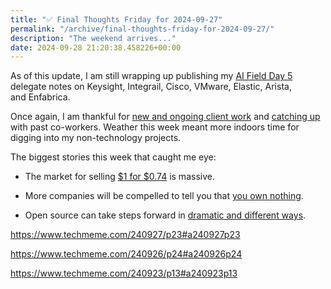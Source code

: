 ```yaml
---
title: "✅ Final Thoughts Friday for 2024-09-27"
permalink: "/archive/final-thoughts-friday-for-2024-09-27/"
description: "The weekend arrives..."
date: 2024-09-28 21:20:38.458226+00:00
---
```


<p>As of this update, I am still wrapping up publishing my <a target="_blank" rel="noopener" href="https://techfieldday.com/event/aifd5/">AI Field Day 5</a> delegate notes on Keysight, Integrail, Cisco, VMware, Elastic,&nbsp;Arista, and&nbsp;Enfabrica.</p><p>Once again, I am thankful for <a target="_blank" rel="noopener noreferrer nofollow" href="https://cuthrell.consulting/services/">new and ongoing client work</a> and <a target="_blank" rel="noopener noreferrer nofollow" href="https://calendly.com/jaycuthrell/catch-up">catching up</a> with past co-workers. Weather this week meant more indoors time for digging into my non-technology projects.</p><p>The biggest stories this week that caught me eye:</p><ul><li><p>The market for selling <a target="_blank" rel="noopener noreferrer nofollow" href="https://www.techmeme.com/240927/p23#a240927p23">$1 for $0.74</a> is massive.</p></li><li><p>More companies will be compelled to tell you that <a target="_blank" rel="noopener noreferrer nofollow" href="https://www.techmeme.com/240926/p24#a240926p24">you own nothing</a>.</p></li><li><p>Open source can take steps forward in <a target="_blank" rel="noopener noreferrer nofollow" href="https://www.techmeme.com/240923/p13#a240923p13">dramatic and different ways</a>.</p></li></ul><p><a target="_blank" rel="noopener noreferrer nofollow" href="https://www.techmeme.com/240927/p23#a240927p23">https://www.techmeme.com/240927/p23#a240927p23</a></p><p><a target="_blank" rel="noopener noreferrer nofollow" href="https://www.techmeme.com/240926/p24#a240926p24">https://www.techmeme.com/240926/p24#a240926p24</a></p><p><a target="_blank" rel="noopener noreferrer nofollow" href="https://www.techmeme.com/240923/p13#a240923p13">https://www.techmeme.com/240923/p13#a240923p13</a></p>